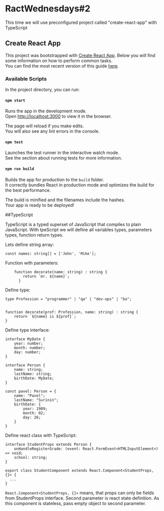 # RactWednesdays#2

This time we will use preconfigured project called "create-react-app" with TypeScript 

## Create React App

This project was bootstrapped with [Create React App](https://github.com/facebookincubator/create-react-app).
Below you will find some information on how to perform common tasks.<br>
You can find the most recent version of this guide [here](https://github.com/facebookincubator/create-react-app/blob/master/packages/react-scripts/template/README.md).

### Available Scripts

In the project directory, you can run:

#### `npm start`

Runs the app in the development mode.<br>
Open [http://localhost:3000](http://localhost:3000) to view it in the browser.

The page will reload if you make edits.<br>
You will also see any lint errors in the console.

#### `npm test`

Launches the test runner in the interactive watch mode.<br>
See the section about running tests for more information.

#### `npm run build`

Builds the app for production to the `build` folder.<br>
It correctly bundles React in production mode and optimizes the build for the best performance.

The build is minified and the filenames include the hashes.<br>
Your app is ready to be deployed!

##TypeScript 

TypeScript is a typed superset of JavaScript that compiles to plain JavaScript.
With tpeScript we will define all variables types, parameters types, function return types.

Lets define string array:
```
const names: string[] = ['John', 'Mike'];
```

Function with parameters:
```
    function decorate(name: string) : string {
        return `mr. ${name}`;
      }  
```

Define type:

```
type Profession = "programmer" | "qa" | "dev-ops" | "ba";

 
function decorate(prof: Profession, name: string) : string {
    return `${name} is ${prof}`;
}  
```

Define type interface: 
 
```
interface MyDate {
    year: number;
    month: number;
    day: number;
}

interface Person {
    name: string;
    lastName: string;
    birthDate: MyDate;
}

const pavel: Person = {
    name: "Pavel";
    lastName: "Surinin";
    birthDate: {
        year: 1989;
        month: 02;
        day: 26;
    }
}
```

Define react class with TypeScript:
```
interface StudentProps extends Person {
    onHandleRegisterGrade: (event: React.FormEvent<HTMLInputElement>) => void;
    school: string;
}

export class StudentComponent extends React.Component<StudentProps, {}> {
  ...
}
```
`React.Component<StudentProps, {}>` means, that props can only be fields from StudentProps interface.
Second parameter is react state definition. As this component is stateless, pass empty object to second parameter.
